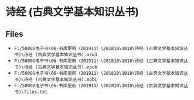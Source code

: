 # 诗经 (古典文学基本知识丛书)

## Files

- `F:/5000G电子书\06-书库更新（201911）\201810\1018\诗经 (古典文学基本知识丛书)\诗经 (古典文学基本知识丛书).azw3`
- `F:/5000G电子书\06-书库更新（201911）\201810\1018\诗经 (古典文学基本知识丛书)\诗经 (古典文学基本知识丛书).epub`
- `F:/5000G电子书\06-书库更新（201911）\201810\1018\诗经 (古典文学基本知识丛书)\诗经 (古典文学基本知识丛书).mobi`
- `F:/5000G电子书\06-书库更新（201911）\201810\1018\诗经 (古典文学基本知识丛书)\files.txt`
